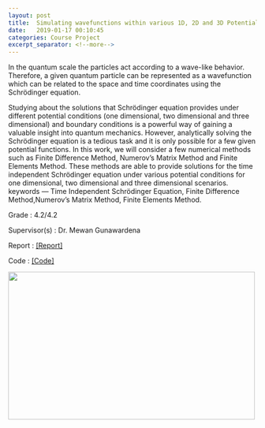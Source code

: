 ```yaml
---
layout: post
title:  Simulating wavefunctions within various 1D, 2D and 3D Potential Wells using Schrödinger's Wave Equation
date:   2019-01-17 00:10:45
categories: Course Project
excerpt_separator: <!--more-->
---
```

In the quantum scale the particles act according to a wave-like behavior. Therefore, a given quantum particle can be represented as a wavefunction which can be related to the space and time coordinates using the Schrödinger equation. 
<!--more-->

Studying about the solutions that Schrödinger equation provides under different potential conditions (one dimensional, two dimensional and three dimensional) and boundary conditions is a powerful way of gaining a valuable insight into quantum mechanics. However, analytically solving the Schrödinger equation is a tedious task and it is only possible for a few given potential functions. In this work, we will consider a few numerical methods such as Finite Difference Method, Numerov’s Matrix Method and Finite Elements Method. These methods are able to provide solutions for the time independent Schrödinger equation under various potential conditions for one dimensional, two dimensional and three dimensional scenarios. keywords — Time Independent Schrödinger Equation, Finite Difference Method,Numerov’s Matrix Method, Finite Elements Method.

Grade   :   4.2/4.2

Supervisor(s)   :   Dr. Mewan Gunawardena

Report  :   [[Report]](https://drive.google.com/open?id=1thDAEZLAjAV5GEdEyVFZPdiTtgjshBkI)

Code    :   [[Code]](https://github.com/Laknath1996/Schrodinger-Equation-Simulation)

<img src="{{site.url}}/images/orbitals.png" width="500" height="300"/>